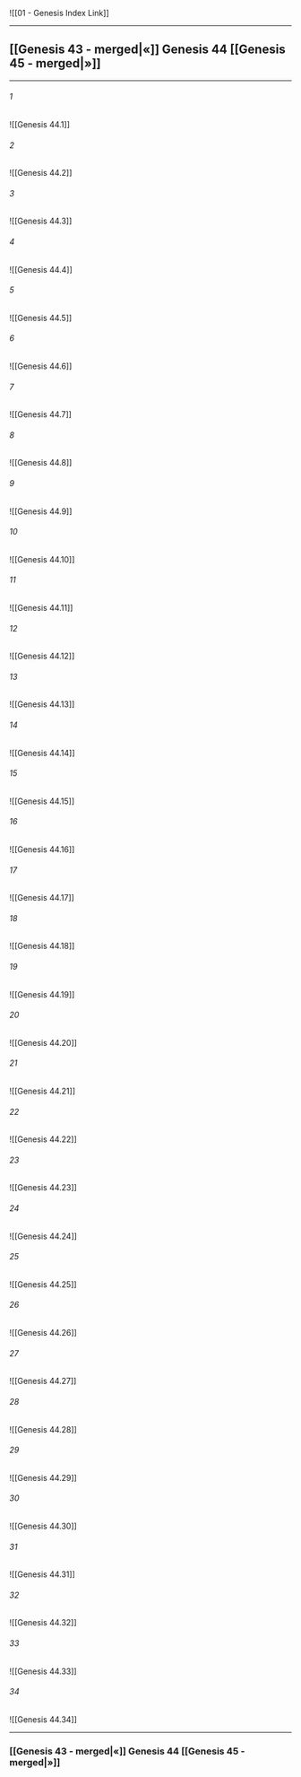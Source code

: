 ![[01 - Genesis Index Link]]

---
##  [[Genesis 43 - merged|«]] Genesis 44 [[Genesis 45 - merged|»]]

---

###### 1
![[Genesis 44.1]] 

###### 2
![[Genesis 44.2]] 

###### 3
![[Genesis 44.3]] 

###### 4
![[Genesis 44.4]]

###### 5 
![[Genesis 44.5]] 

###### 6
![[Genesis 44.6]] 

###### 7
![[Genesis 44.7]] 

###### 8
![[Genesis 44.8]] 

###### 9
![[Genesis 44.9]] 

###### 10
![[Genesis 44.10]] 

###### 11
![[Genesis 44.11]] 

###### 12
![[Genesis 44.12]]

###### 13
![[Genesis 44.13]] 

###### 14
![[Genesis 44.14]] 

###### 15
![[Genesis 44.15]]

###### 16
![[Genesis 44.16]] 

###### 17
![[Genesis 44.17]]

###### 18
![[Genesis 44.18]] 

###### 19
![[Genesis 44.19]] 

###### 20
![[Genesis 44.20]]

###### 21
![[Genesis 44.21]] 

###### 22
![[Genesis 44.22]] 

###### 23
![[Genesis 44.23]]

###### 24
![[Genesis 44.24]] 

###### 25
![[Genesis 44.25]]

###### 26
![[Genesis 44.26]] 

###### 27
![[Genesis 44.27]] 

###### 28
![[Genesis 44.28]]

###### 29
![[Genesis 44.29]] 

###### 30
![[Genesis 44.30]] 

###### 31
![[Genesis 44.31]] 

###### 32
![[Genesis 44.32]] 

###### 33
![[Genesis 44.33]]

###### 34
![[Genesis 44.34]] 


---
###  [[Genesis 43 - merged|«]] Genesis 44 [[Genesis 45 - merged|»]]